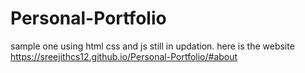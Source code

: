 # Personal-Portfolio
sample one using html css and js
still in updation.
   here is the website 
https://sreejithcs12.github.io/Personal-Portfolio/#about
